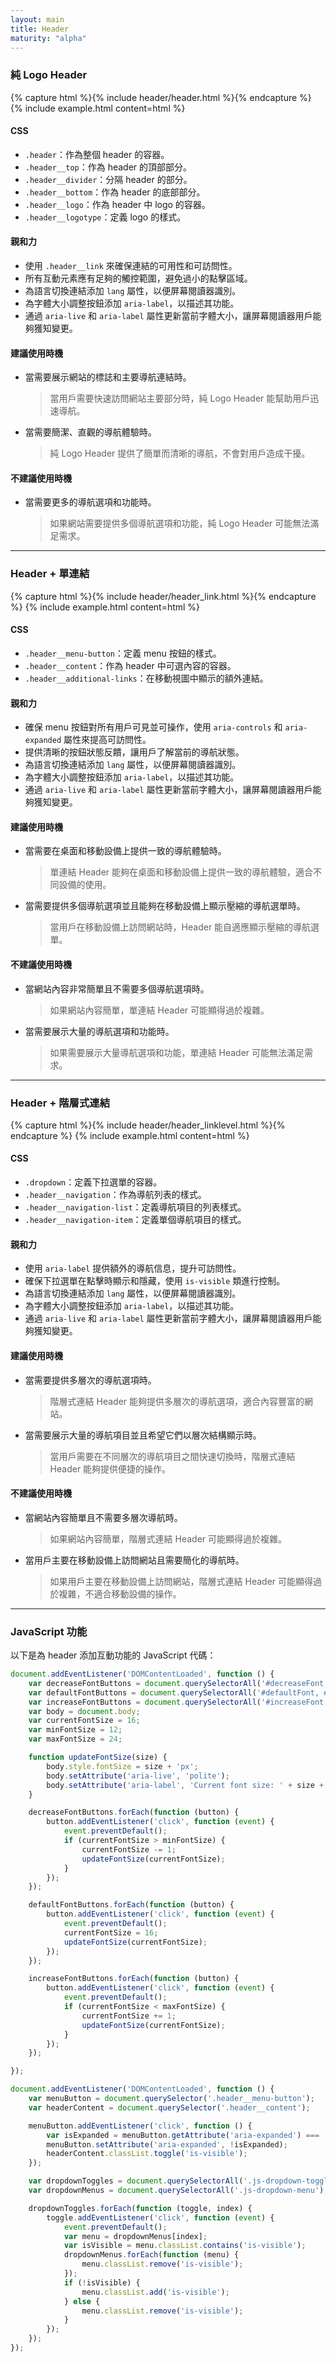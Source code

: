 ```yaml
---
layout: main
title: Header
maturity: "alpha"
---
```


### 純 Logo Header

{% capture html %}{% include header/header.html %}{% endcapture %}
{% 
  include example.html content=html
%}

#### CSS

- `.header`：作為整個 header 的容器。
- `.header__top`：作為 header 的頂部部分。
- `.header__divider`：分隔 header 的部分。
- `.header__bottom`：作為 header 的底部部分。
- `.header__logo`：作為 header 中 logo 的容器。
- `.header__logotype`：定義 logo 的樣式。

#### 親和力

- 使用 `.header__link` 來確保連結的可用性和可訪問性。
- 所有互動元素應有足夠的觸控範圍，避免過小的點擊區域。
- 為語言切換連結添加 `lang` 屬性，以便屏幕閱讀器識別。
- 為字體大小調整按鈕添加 `aria-label`，以描述其功能。
- 通過 `aria-live` 和 `aria-label` 屬性更新當前字體大小，讓屏幕閱讀器用戶能夠獲知變更。

#### 建議使用時機

- 當需要展示網站的標誌和主要導航連結時。
    > 當用戶需要快速訪問網站主要部分時，純 Logo Header 能幫助用戶迅速導航。
- 當需要簡潔、直觀的導航體驗時。
    > 純 Logo Header 提供了簡單而清晰的導航，不會對用戶造成干擾。

#### 不建議使用時機

- 當需要更多的導航選項和功能時。
    > 如果網站需要提供多個導航選項和功能，純 Logo Header 可能無法滿足需求。

---

### Header + 單連結

{% capture html %}{% include header/header_link.html %}{% endcapture %}
{% 
  include example.html content=html
%}

#### CSS

- `.header__menu-button`：定義 menu 按鈕的樣式。
- `.header__content`：作為 header 中可選內容的容器。
- `.header__additional-links`：在移動視圖中顯示的額外連結。

#### 親和力

- 確保 menu 按鈕對所有用戶可見並可操作，使用 `aria-controls` 和 `aria-expanded` 屬性來提高可訪問性。
- 提供清晰的按鈕狀態反饋，讓用戶了解當前的導航狀態。
- 為語言切換連結添加 `lang` 屬性，以便屏幕閱讀器識別。
- 為字體大小調整按鈕添加 `aria-label`，以描述其功能。
- 通過 `aria-live` 和 `aria-label` 屬性更新當前字體大小，讓屏幕閱讀器用戶能夠獲知變更。

#### 建議使用時機

- 當需要在桌面和移動設備上提供一致的導航體驗時。
    > 單連結 Header 能夠在桌面和移動設備上提供一致的導航體驗，適合不同設備的使用。
- 當需要提供多個導航選項並且能夠在移動設備上顯示壓縮的導航選單時。
    > 當用戶在移動設備上訪問網站時，Header 能自適應顯示壓縮的導航選單。

#### 不建議使用時機

- 當網站內容非常簡單且不需要多個導航選項時。
    > 如果網站內容簡單，單連結 Header 可能顯得過於複雜。
- 當需要展示大量的導航選項和功能時。
    > 如果需要展示大量導航選項和功能，單連結 Header 可能無法滿足需求。

---

### Header + 階層式連結

{% capture html %}{% include header/header_linklevel.html %}{% endcapture %}
{% 
  include example.html content=html
%}

#### CSS

- `.dropdown`：定義下拉選單的容器。
- `.header__navigation`：作為導航列表的樣式。
- `.header__navigation-list`：定義導航項目的列表樣式。
- `.header__navigation-item`：定義單個導航項目的樣式。

#### 親和力

- 使用 `aria-label` 提供額外的導航信息，提升可訪問性。
- 確保下拉選單在點擊時顯示和隱藏，使用 `is-visible` 類進行控制。
- 為語言切換連結添加 `lang` 屬性，以便屏幕閱讀器識別。
- 為字體大小調整按鈕添加 `aria-label`，以描述其功能。
- 通過 `aria-live` 和 `aria-label` 屬性更新當前字體大小，讓屏幕閱讀器用戶能夠獲知變更。

#### 建議使用時機

- 當需要提供多層次的導航選項時。
    > 階層式連結 Header 能夠提供多層次的導航選項，適合內容豐富的網站。
- 當需要展示大量的導航項目並且希望它們以層次結構顯示時。
    > 當用戶需要在不同層次的導航項目之間快速切換時，階層式連結 Header 能夠提供便捷的操作。

#### 不建議使用時機

- 當網站內容簡單且不需要多層次導航時。
    > 如果網站內容簡單，階層式連結 Header 可能顯得過於複雜。
- 當用戶主要在移動設備上訪問網站且需要簡化的導航時。
    > 如果用戶主要在移動設備上訪問網站，階層式連結 Header 可能顯得過於複雜，不適合移動設備的操作。

---

### JavaScript 功能

以下是為 header 添加互動功能的 JavaScript 代碼：

```javascript
document.addEventListener('DOMContentLoaded', function () {
    var decreaseFontButtons = document.querySelectorAll('#decreaseFont, #mobileDecreaseFont');
    var defaultFontButtons = document.querySelectorAll('#defaultFont, #mobileDefaultFont');
    var increaseFontButtons = document.querySelectorAll('#increaseFont, #mobileIncreaseFont');
    var body = document.body;
    var currentFontSize = 16;
    var minFontSize = 12;
    var maxFontSize = 24;

    function updateFontSize(size) {
        body.style.fontSize = size + 'px';
        body.setAttribute('aria-live', 'polite');
        body.setAttribute('aria-label', 'Current font size: ' + size + ' pixels');
    }

    decreaseFontButtons.forEach(function (button) {
        button.addEventListener('click', function (event) {
            event.preventDefault();
            if (currentFontSize > minFontSize) {
                currentFontSize -= 1;
                updateFontSize(currentFontSize);
            }
        });
    });

    defaultFontButtons.forEach(function (button) {
        button.addEventListener('click', function (event) {
            event.preventDefault();
            currentFontSize = 16;
            updateFontSize(currentFontSize);
        });
    });

    increaseFontButtons.forEach(function (button) {
        button.addEventListener('click', function (event) {
            event.preventDefault();
            if (currentFontSize < maxFontSize) {
                currentFontSize += 1;
                updateFontSize(currentFontSize);
            }
        });
    });

});
```

```javascript
document.addEventListener('DOMContentLoaded', function () {
    var menuButton = document.querySelector('.header__menu-button');
    var headerContent = document.querySelector('.header__content');

    menuButton.addEventListener('click', function () {
        var isExpanded = menuButton.getAttribute('aria-expanded') === 'true';
        menuButton.setAttribute('aria-expanded', !isExpanded);
        headerContent.classList.toggle('is-visible');
    });

    var dropdownToggles = document.querySelectorAll('.js-dropdown-toggle');
    var dropdownMenus = document.querySelectorAll('.js-dropdown-menu');

    dropdownToggles.forEach(function (toggle, index) {
        toggle.addEventListener('click', function (event) {
            event.preventDefault();
            var menu = dropdownMenus[index];
            var isVisible = menu.classList.contains('is-visible');
            dropdownMenus.forEach(function (menu) {
                menu.classList.remove('is-visible');
            });
            if (!isVisible) {
                menu.classList.add('is-visible');
            } else {
                menu.classList.remove('is-visible');
            }
        });
    });
});
```
